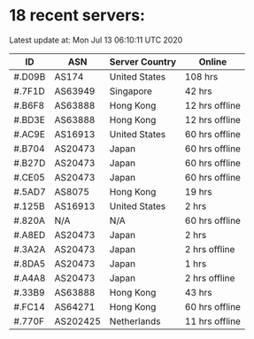 # 18 recent servers:

Latest update at: Mon Jul 13 06:10:11 UTC 2020

| ID | ASN | Server Country | Online |
| -- | --- | -------------- | ------ |
| #.D09B | AS174 | United States | 108 hrs |
| #.7F1D | AS63949 | Singapore | 42 hrs |
| #.B6F8 | AS63888 | Hong Kong | 12 hrs offline |
| #.BD3E | AS63888 | Hong Kong | 12 hrs offline |
| #.AC9E | AS16913 | United States | 60 hrs offline |
| #.B704 | AS20473 | Japan | 60 hrs offline |
| #.B27D | AS20473 | Japan | 60 hrs offline |
| #.CE05 | AS20473 | Japan | 60 hrs offline |
| #.5AD7 | AS8075 | Hong Kong | 19 hrs |
| #.125B | AS16913 | United States | 2 hrs |
| #.820A | N/A | N/A | 60 hrs offline |
| #.A8ED | AS20473 | Japan | 2 hrs |
| #.3A2A | AS20473 | Japan | 2 hrs offline |
| #.8DA5 | AS20473 | Japan | 1 hrs |
| #.A4A8 | AS20473 | Japan | 2 hrs offline |
| #.33B9 | AS63888 | Hong Kong | 43 hrs |
| #.FC14 | AS64271 | Hong Kong | 60 hrs offline |
| #.770F | AS202425 | Netherlands | 11 hrs offline |

